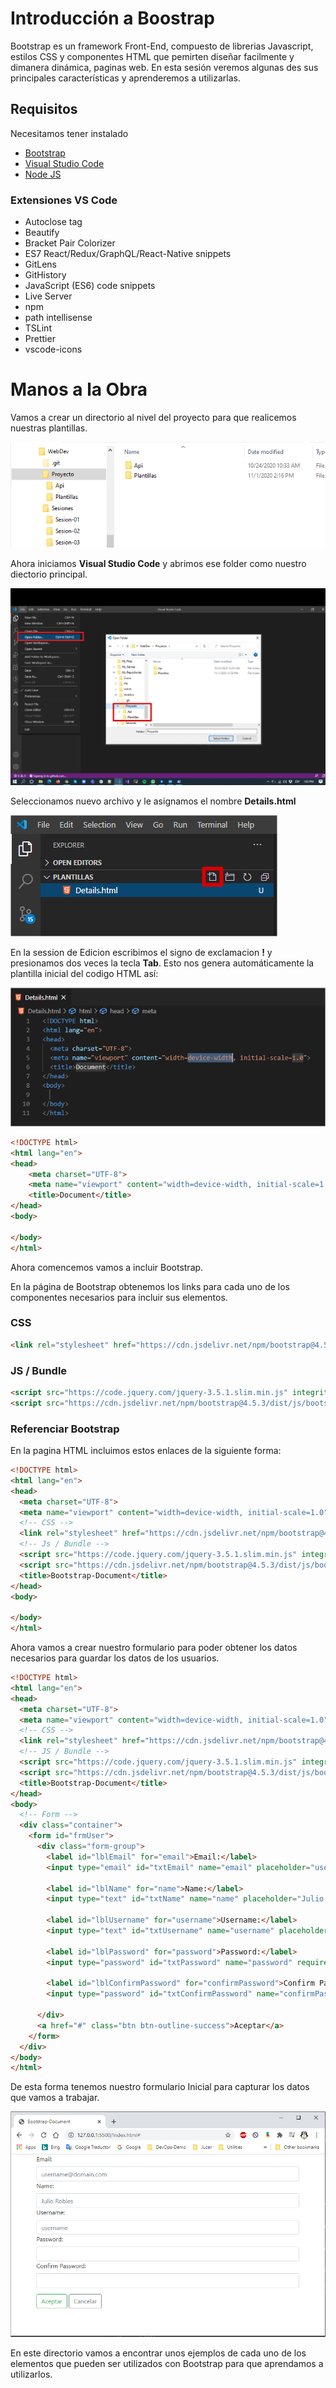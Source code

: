 # Introducción a Boostrap
Bootstrap es un framework Front-End, compuesto de librerias Javascript, estilos CSS y componentes HTML que pemirten diseñar facilmente y dimanera dinámica, paginas web. En esta sesión veremos algunas des sus principales características y aprenderemos a utilizarlas.

## Requisitos
Necesitamos tener instalado 

- [Bootstrap](https://getbootstrap.com/)
- [Visual Studio Code](https://code.visualstudio.com/)
- [Node JS](https://nodejs.org/en/download/)

### Extensiones VS Code
- Autoclose tag
- Beautify
- Bracket Pair Colorizer
- ES7 React/Redux/GraphQL/React-Native snippets
- GitLens
- GitHistory
- JavaScript (ES6) code snippets
- Live Server
- npm
- path intellisense
- TSLint
- Prettier
- vscode-icons

# Manos a la Obra
Vamos a crear un directorio al nivel del proyecto para que realicemos nuestras plantillas.

![Bootstrap](https://github.com/Jucer74/WebDev/blob/main/Sesiones/Sesion-03/Bootstrap-01.png)

Ahora iniciamos **Visual Studio Code** y abrimos ese folder como nuestro diectorio principal.

![Bootstrap](https://github.com/Jucer74/WebDev/blob/main/Sesiones/Sesion-03/Bootstrap-02.png)

Seleccionamos nuevo archivo y le asignamos el nombre **Details.html**

![Bootstrap](https://github.com/Jucer74/WebDev/blob/main/Sesiones/Sesion-03/Bootstrap-03.png)

En la session de Edicion escribimos el signo de exclamacion **!** y presionamos dos veces la tecla **Tab**. Esto nos genera automáticamente la plantilla inicial del codigo HTML así:

![Bootstrap](https://github.com/Jucer74/WebDev/blob/main/Sesiones/Sesion-03/Bootstrap-04.png)

```html
<!DOCTYPE html>
<html lang="en">
<head>
    <meta charset="UTF-8">
    <meta name="viewport" content="width=device-width, initial-scale=1.0">
    <title>Document</title>
</head>
<body>
    
</body>
</html>
```

Ahora comencemos vamos a incluir Bootstrap.

En la página de Bootstrap obtenemos los links para cada uno de los componentes necesarios para incluir sus elementos.

### CSS
```html
<link rel="stylesheet" href="https://cdn.jsdelivr.net/npm/bootstrap@4.5.3/dist/css/bootstrap.min.css" integrity="sha384-TX8t27EcRE3e/ihU7zmQxVncDAy5uIKz4rEkgIXeMed4M0jlfIDPvg6uqKI2xXr2" crossorigin="anonymous">
```
### JS / Bundle
```html
<script src="https://code.jquery.com/jquery-3.5.1.slim.min.js" integrity="sha384-DfXdz2htPH0lsSSs5nCTpuj/zy4C+OGpamoFVy38MVBnE+IbbVYUew+OrCXaRkfj" crossorigin="anonymous"></script>
<script src="https://cdn.jsdelivr.net/npm/bootstrap@4.5.3/dist/js/bootstrap.bundle.min.js" integrity="sha384-ho+j7jyWK8fNQe+A12Hb8AhRq26LrZ/JpcUGGOn+Y7RsweNrtN/tE3MoK7ZeZDyx" crossorigin="anonymous"></script>
```
 
### Referenciar Bootstrap
En la pagina HTML incluimos estos enlaces de la siguiente forma:
```html
<!DOCTYPE html>
<html lang="en">
<head>
  <meta charset="UTF-8">
  <meta name="viewport" content="width=device-width, initial-scale=1.0">
  <!-- CSS -->
  <link rel="stylesheet" href="https://cdn.jsdelivr.net/npm/bootstrap@4.5.3/dist/css/bootstrap.min.css" integrity="sha384-TX8t27EcRE3e/ihU7zmQxVncDAy5uIKz4rEkgIXeMed4M0jlfIDPvg6uqKI2xXr2" crossorigin="anonymous">
  <!-- Js / Bundle -->
  <script src="https://code.jquery.com/jquery-3.5.1.slim.min.js" integrity="sha384-DfXdz2htPH0lsSSs5nCTpuj/zy4C+OGpamoFVy38MVBnE+IbbVYUew+OrCXaRkfj" crossorigin="anonymous"></script>
  <script src="https://cdn.jsdelivr.net/npm/bootstrap@4.5.3/dist/js/bootstrap.bundle.min.js" integrity="sha384-ho+j7jyWK8fNQe+A12Hb8AhRq26LrZ/JpcUGGOn+Y7RsweNrtN/tE3MoK7ZeZDyx" crossorigin="anonymous"></script>
  <title>Bootstrap-Document</title>
</head>
<body>
    
</body>
</html>
```

Ahora vamos a crear nuestro formulario para poder obtener los datos necesarios para guardar los datos de los usuarios.

```html
<!DOCTYPE html>
<html lang="en">
<head>
  <meta charset="UTF-8">
  <meta name="viewport" content="width=device-width, initial-scale=1.0">
  <!-- CSS -->
  <link rel="stylesheet" href="https://cdn.jsdelivr.net/npm/bootstrap@4.5.3/dist/css/bootstrap.min.css" integrity="sha384-TX8t27EcRE3e/ihU7zmQxVncDAy5uIKz4rEkgIXeMed4M0jlfIDPvg6uqKI2xXr2" crossorigin="anonymous">
  <!-- JS / Bundle -->
  <script src="https://code.jquery.com/jquery-3.5.1.slim.min.js" integrity="sha384-DfXdz2htPH0lsSSs5nCTpuj/zy4C+OGpamoFVy38MVBnE+IbbVYUew+OrCXaRkfj" crossorigin="anonymous"></script>
  <script src="https://cdn.jsdelivr.net/npm/bootstrap@4.5.3/dist/js/bootstrap.bundle.min.js" integrity="sha384-ho+j7jyWK8fNQe+A12Hb8AhRq26LrZ/JpcUGGOn+Y7RsweNrtN/tE3MoK7ZeZDyx" crossorigin="anonymous"></script>
  <title>Bootstrap-Document</title>
</head>
<body>
  <!-- Form -->    
  <div class="container">
    <form id="frmUser">
      <div class="form-group">
        <label id="lblEmail" for="email">Email:</label>
        <input type="email" id="txtEmail" name="email" placeholder="username@domain.com" required class="form-control">

        <label id="lblName" for="name">Name:</label>
        <input type="text" id="txtName" name="name" placeholder="Julio Robles" required class="form-control">

        <label id="lblUsername" for="username">Username:</label>
        <input type="text" id="txtUsername" name="username" placeholder="username" required class="form-control">

        <label id="lblPassword" for="password">Password:</label>
        <input type="password" id="txtPassword" name="password" required class="form-control">

        <label id="lblConfirmPassword" for="confirmPassword">Confirm Password:</label>
        <input type="password" id="txtConfirmPassword" name="confirmPassword" required class="form-control">

      </div>
      <a href="#" class="btn btn-outline-success">Aceptar</a>
    </form>
  </div>
</body>
</html>
```

De esta forma tenemos nuestro formulario Inicial para capturar los datos que vamos a trabajar.

![Bootstrap](https://github.com/Jucer74/WebDev/blob/main/Sesiones/Sesion-03/Bootstrap-05.png)

En este directorio vamos a encontrar unos ejemplos de cada uno de los elementos que pueden ser utilizados con Bootstrap para que aprendamos a utilizarlos.